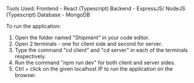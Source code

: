 Tools Used:
Frontend - React (Typescript)
Backend - ExpressJS/ NodeJS (Typescript)
Database - MongoDB

To run the application:

1. Open the folder named "Shipment" in your code editor.
2. Open 2 terminals - one for client side and second for server.
3. Type the command "cd client" and "cd server" in each of the terminals respectively.
4. Run the command "npm run dev" for both client and server sides.
5. Ctrl + click on the given localhost IP to run the application on the browser.
